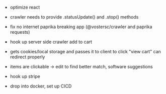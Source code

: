 - optimize react

- crawler needs to provide .statusUpdate() and .stop() methods
- fix no internet paprika breaking app (@vostersc/crawler and paprika requests)
- hook up server side crawler add to cart

- gets cookies/local storage and passes it to client to click "view cart" can redirect properly

- items are clickable -> edit to find better match, software suggestions
- hook up stripe
- drop into docker, set up CICD
